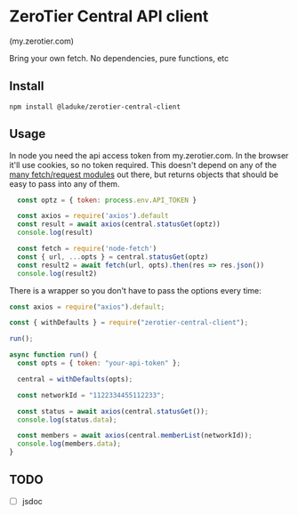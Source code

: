 # ZeroTier Central API client

(my.zerotier.com)

Bring your own fetch.
No dependencies, pure functions, etc

## Install
`npm install @laduke/zerotier-central-client`

## Usage
In node you need the api access token from my.zerotier.com.
In the browser it'll use cookies, so no token required.
This doesn't depend on any of the [many fetch/request modules](https://github.com/request/request/issues/3143) out there, but returns objects that should be easy to pass into any of them.


```javascript
  const optz = { token: process.env.API_TOKEN }

  const axios = require('axios').default
  const result = await axios(central.statusGet(optz))
  console.log(result)

  const fetch = require('node-fetch')
  const { url, ...opts } = central.statusGet(optz)
  const result2 = await fetch(url, opts).then(res => res.json())
  console.log(result2)

```

There is a wrapper so you don't have to pass the options every time:

```javascript
const axios = require("axios").default;

const { withDefaults } = require("zerotier-central-client");

run();

async function run() {
  const opts = { token: "your-api-token" };

  central = withDefaults(opts);

  const networkId = "1122334455112233";

  const status = await axios(central.statusGet());
  console.log(status.data);

  const members = await axios(central.memberList(networkId));
  console.log(members.data);
}

```

## TODO
- [ ] jsdoc


